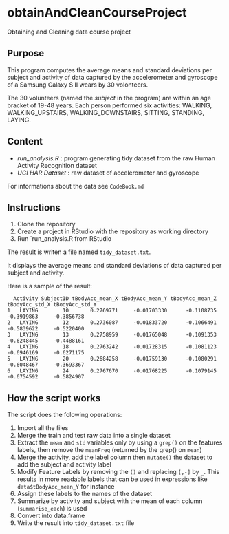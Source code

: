 # obtainAndCleanCourseProject
Obtaining and Cleaning data course project

## Purpose

This program computes the average means and standard deviations per subject and activity of data captured by the accelerometer and gyroscope of a Samsung Galaxy S II wears by 30 volonteers.

The 30 volunteers (named the _subject_ in the program) are within an age bracket of 19-48 years. Each person performed six activities: WALKING, WALKING_UPSTAIRS, WALKING_DOWNSTAIRS, SITTING, STANDING, LAYING.

## Content

* *run_analysis.R* : program generating tidy dataset from the raw Human Activity Recognition dataset
* *UCI HAR Dataset* : raw dataset of accelerometer and gyroscope

For informations about the data see `CodeBook.md`

## Instructions

1. Clone the repository
2. Create a project in RStudio with the repository as working directory
3. Run `run_analysis.R from RStudio 

The result is writen a file named `tidy_dataset.txt`. 

It displays the average means and standard deviations of data captured per subject and activity.

Here is a sample of the result:

~~~
  Activity SubjectID tBodyAcc_mean_X tBodyAcc_mean_Y tBodyAcc_mean_Z tBodyAcc_std_X tBodyAcc_std_Y
1   LAYING        10       0.2769771     -0.01703330      -0.1108735     -0.3919863     -0.3856738
2   LAYING        12       0.2736087     -0.01833720      -0.1066491     -0.5839622     -0.5220400
3   LAYING        13       0.2758959     -0.01765048      -0.1091353     -0.6248445     -0.4488161
4   LAYING        18       0.2763242     -0.01728315      -0.1081123     -0.6946169     -0.6271175
5   LAYING        20       0.2684258     -0.01759130      -0.1080291     -0.6048467     -0.3693367
6   LAYING        24       0.2767670     -0.01768225      -0.1079145     -0.6754592     -0.5824907
~~~


## How the script works

The script does the folowing operations:

1. Import all the files
2. Merge the train and test raw data into a single dataset
3. Extract the `mean` and `std` variables only by using a `grep()` on the features labels, then remove the `meanFreq` (returned by the grep() on `mean`)
4. Merge the activity, add the label column then `mutate()` the dataset to add the subject and activity label
5. Modify Feature Labels by removing the `()` and replacing `[,-]` by `_`. This results in more readable labels that can be used in expressions like `data$tBodyAcc_mean_Y` for instance
6. Assign these labels to the names of the dataset
7. Summarize by activity and subject with the mean of each column (`summarise_each`) is used
8. Convert into data.frame
9. Write the result into `tidy_dataset.txt` file







